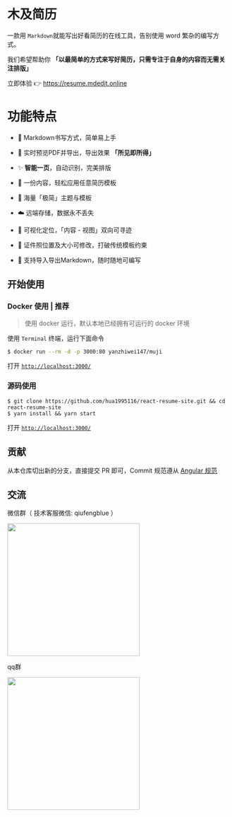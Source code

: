 # 木及简历

一款用 `Markdown`就能写出好看简历的在线工具，告别使用 word 繁杂的编写方式。

我们希望帮助你 **「以最简单的方式来写好简历，只需专注于自身的内容而无需关注排版」**

立即体验 👉  https://resume.mdedit.online 

# 功能特点

- 📝 Markdown书写方式，简单易上手

- 🚀 实时预览PDF并导出，导出效果 **「所见即所得」**

- ✨  **智能一页**，自动识别，完美排版

- 🌟 一份内容，轻松应用任意简历模板

- 🎏 海量「极简」主题与模板

- ☁️ 远端存储，数据永不丢失

- 🎯 可视化定位，「内容 - 视图」双向可寻迹

- 📎 证件照位置及大小可修改，打破传统模板约束

- 🥁 支持导入导出Markdown，随时随地可编写


## 开始使用

### Docker 使用 | 推荐

> 使用 docker 运行，默认本地已经拥有可运行的 docker 环境

使用 `Terminal` 终端，运行下面命令

```sh
$ docker run --rm -d -p 3000:80 yanzhiwei147/muji
```

打开 [`http://localhost:3000/`](http://localhost:3000/)

### 源码使用

```
$ git clone https://github.com/hua1995116/react-resume-site.git && cd react-resume-site
$ yarn install && yarn start 
```

打开 [`http://localhost:3000/`](http://localhost:3000/)

## 贡献

从本仓库切出新的分支，直接提交 PR 即可，Commit 规范遵从 [Angular 规范](https://docs.google.com/document/d/1QrDFcIiPjSLDn3EL15IJygNPiHORgU1_OOAqWjiDU5Y/edit#heading=h.greljkmo14y0)

## 交流

微信群（ 技术客服微信: qiufengblue ）

<img src="https://user-images.githubusercontent.com/12070073/132623017-1339eedd-7880-488f-ba45-659fce2e8784.png" width="300" />

qq群

<img src="https://s3.qiufengh.com/muji/qq-group.png" width="300" />



